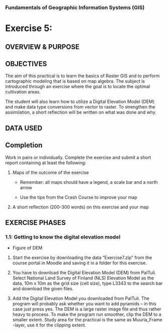 ### Fundamentals of Geographic Information Systems (GIS)

# Exercise 5: 

## OVERVIEW & PURPOSE


## OBJECTIVES
The aim of this practical is to learn the basics of Raster GIS and to perform cartographic modeling that is based on map algebra. The subject is introduced through an exercise where the goal is to locate the optimal cultivation areas.

The student will also learn how to utilize a Digital Elevation Model (DEM) and make data type conversions from vector to raster. To strengthen the assimilation, a short reflection will be written on what was done and why.

## DATA USED

## Completion

Work in pairs or individually. Complete the exercise and submit a short report containing at least the following:

1. Maps of the outcome of the exercise

	- Remember: all maps should have a legend, a scale bar and a north arrow

	- Use the tips from the Crash Course to improve your map

2. A short reflection (200-300 words) on this exercise and your map

## EXERCISE PHASES

### 1.1: Getting to know the digital elevation model

- Figure of DEM

1. Start the exercise by downloading the data “Exercise7.zip” from the course portal in Moodle and saving it in a folder for this exercise.

2. You have to download the Digital Elevation Model (DEM) from PaITuli. Select National Land Survey of Finland (NLS) Elevation Model as the data, 10m x 10m as the grid size (cell size), type L3343 to the search bar and download the given files.

3. Add the Digital Elevation Model you downloaded from PaITuli. The program will probably ask whether you want to add pyramids – in this case just press yes. The DEM is a large raster image file and thus rather heavy to process. To make the program run smoother, clip the DEM to a smaller extent. Study area for the practical is the same as Muurla_Frame -layer, use it for the clipping extent.
<!--stackedit_data:
eyJkaXNjdXNzaW9ucyI6eyI3NlpVMUtCVkY1M0JPNDN0Ijp7In
N0YXJ0Ijo5OCwiZW5kIjoxMTEsInRleHQiOiIjIyBPQkpFQ1RJ
VkVTIn0sIkg2enk5NlFKWHk2TUxwUm0iOnsic3RhcnQiOjEwMz
IsImVuZCI6MTA0NywidGV4dCI6Ii0gRmlndXJlIG9mIERFTSJ9
LCIyckpGU0FRSlV2WXIwRndXIjp7InN0YXJ0IjoxMTM3LCJlbm
QiOjExNDMsInRleHQiOiJNb29kbGUifSwiRFJaY2xwRWx0NFFs
aXFnWiI6eyJzdGFydCI6MTE5MCwiZW5kIjoxNDM0LCJ0ZXh0Ij
oiMi4gWW91IGhhdmUgdG8gZG93bmxvYWQgdGhlIERpZ2l0YWwg
RWxldmF0aW9uIE1vZGVsIChERU0pIGZyb20gUGFJVHVsaS4gU2
VsZWN04oCmIn19LCJjb21tZW50cyI6eyJHYkxvcFY0YjVQV3BE
T2lUIjp7ImRpc2N1c3Npb25JZCI6Ijc2WlUxS0JWRjUzQk80M3
QiLCJzdWIiOiJnaDo0MDMwNDc4OCIsInRleHQiOiJSZXdyaXRl
IiwiY3JlYXRlZCI6MTY4NzE3MDc4MTg0N30sIm12OWkyZkhvTF
dZYUlVOGEiOnsiZGlzY3Vzc2lvbklkIjoiSDZ6eTk2UUpYeTZN
THBSbSIsInN1YiI6ImdoOjQwMzA0Nzg4IiwidGV4dCI6IkFkZC
BwaWN0dXJlIiwiY3JlYXRlZCI6MTY4NzE3MDgzNTI3MH0sInFV
aXdTakVMVGg3dGlLNTUiOnsiZGlzY3Vzc2lvbklkIjoiMnJKRl
NBUUpVdllyMEZ3VyIsInN1YiI6ImdoOjQwMzA0Nzg4IiwidGV4
dCI6IkZpeCByZWZlcmVuY2UiLCJjcmVhdGVkIjoxNjg3MTcwOD
g4Nzc0fSwiS3ZlajNmMWlaY1NuS0lOZSI6eyJkaXNjdXNzaW9u
SWQiOiJEUlpjbHBFbHQ0UWxpcWdaIiwic3ViIjoiZ2g6NDAzMD
Q3ODgiLCJ0ZXh0IjoiV3JpdGUgb3V0IGluc3RydWN0aW9ucyIs
ImNyZWF0ZWQiOjE2ODcxNzA5MDg3OTF9fSwiaGlzdG9yeSI6Wz
gwMjcwMzAyMiwtODkxNTk5MjMzXX0=
-->